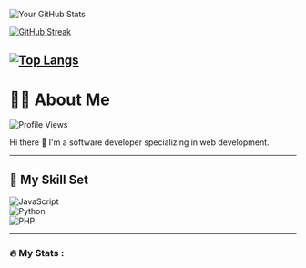 ![Your GitHub Stats](https://github-readme-stats.vercel.app/api?username=TooCodeSavvy&show_icons=true&theme=radical)  

[![GitHub Streak](https://streak-stats.demolab.com/?user=TooCodeSavvy)](https://git.io/streak-stats)

[![Top Langs](https://github-readme-stats.vercel.app/api/top-langs/?username=TooCodeSavvy)](https://github.com/anuraghazra/github-readme-stats)
---

# 👨‍💻 About Me  

![Profile Views](https://komarev.com/ghpvc/?username=TooCodeSavvy&color=blue)  

Hi there 👋 I'm a software developer specializing in web development.  

---

## 🚀 My Skill Set  

![JavaScript](https://img.shields.io/badge/JavaScript-F7DF1E?style=flat&logo=javascript&logoColor=black)  
![Python](https://img.shields.io/badge/Python-3776AB?style=flat&logo=python&logoColor=white)  
![PHP](https://img.shields.io/badge/PHP-777BB4?style=flat&logo=php&logoColor=white)  

---

### :fire: My Stats : 




